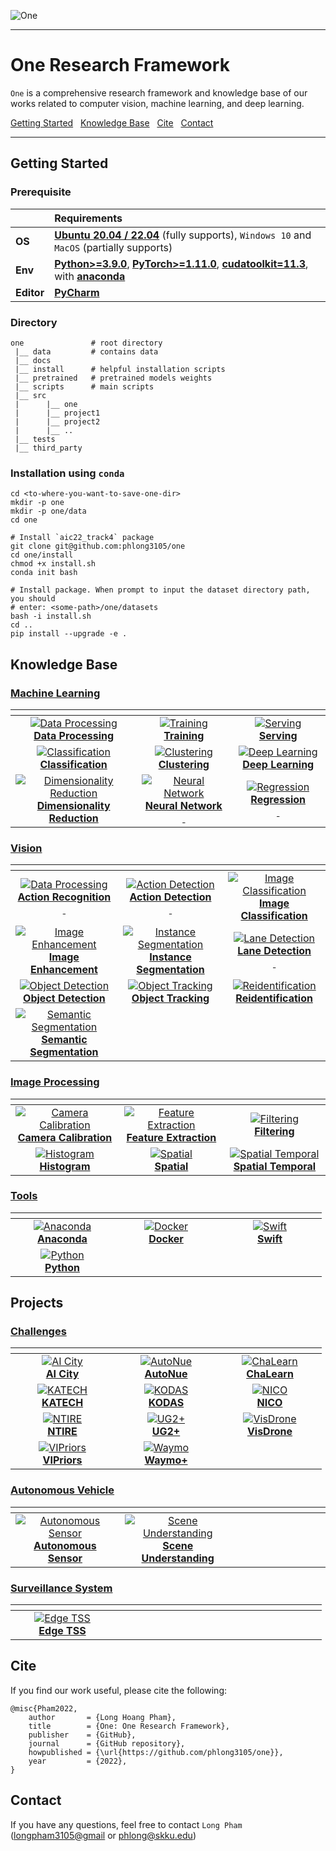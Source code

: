 ![One](data/one.png)

---

# One Research Framework

`One` is a comprehensive research framework and knowledge base of our works 
related to computer vision, machine learning, and deep learning.

[Getting Started](#getting-started) &nbsp;
[Knowledge Base](#knowledge-base) &nbsp;
[Cite](#cite) &nbsp;
[Contact](#contact)

---

## Getting Started

### Prerequisite

|            | Requirements                                                                                                                                                                                                                                         |
|:-----------|:-----------------------------------------------------------------------------------------------------------------------------------------------------------------------------------------------------------------------------------------------------|
| **OS**     | [**Ubuntu 20.04 / 22.04**](https://ubuntu.com/download/desktop) (fully supports), `Windows 10` and `MacOS` (partially supports)                                                                                                                      |
| **Env**    | [**Python>=3.9.0**](https://www.python.org/), [**PyTorch>=1.11.0**](https://pytorch.org/get-started/locally/), [**cudatoolkit=11.3**](https://pytorch.org/get-started/locally/), with [**anaconda**](https://www.anaconda.com/products/distribution) |	
| **Editor** | [**PyCharm**](https://www.jetbrains.com/pycharm/download)                                                                                                                                                                                            |

### Directory

```text
one               # root directory
 |__ data         # contains data
 |__ docs
 |__ install      # helpful installation scripts       
 |__ pretrained   # pretrained models weights
 |__ scripts      # main scripts
 |__ src
 |      |__ one
 |      |__ project1
 |      |__ project2
 |      |__ ..
 |__ tests
 |__ third_party
```

### Installation using `conda`

```shell
cd <to-where-you-want-to-save-one-dir>
mkdir -p one
mkdir -p one/data
cd one

# Install `aic22_track4` package
git clone git@github.com:phlong3105/one
cd one/install
chmod +x install.sh
conda init bash

# Install package. When prompt to input the dataset directory path, you should 
# enter: <some-path>/one/datasets
bash -i install.sh
cd ..
pip install --upgrade -e .
```

## Knowledge Base

### [Machine Learning](https://phlong3105.github.io/one/machine_learning)

|                                                                                                                   <img width="150"/>                                                                                                                   |                                                                                                       <img width="150"/>                                                                                                       |                                                                                                 <img width="150"/>                                                                                                 |
|:------------------------------------------------------------------------------------------------------------------------------------------------------------------------------------------------------------------------------------------------------:|:------------------------------------------------------------------------------------------------------------------------------------------------------------------------------------------------------------------------------:|:------------------------------------------------------------------------------------------------------------------------------------------------------------------------------------------------------------------:|
| [![Data Processing](machine_learning/data_processing/data/data_processing_small.gif)](https://phlong3105.github.io/one/machine_learning/data_processing) <br> [**Data Processing**](https://phlong3105.github.io/one/machine_learning/data_processing) | [![Training](machine_learning/model_learning/data/training_small.gif)](https://phlong3105.github.io/one/machine_learning/model_learning) <br> [**Training**](https://phlong3105.github.io/one/machine_learning/model_learning) | [![Serving](machine_learning/model_serving/data/serving.gif)](https://phlong3105.github.io/one/machine_learning/model_serving) <br> [**Serving**](https://phlong3105.github.io/one/machine_learning/model_serving) |
|                           [![Classification](data/photo.png)](https://phlong3105.github.io/one/machine_learning/classification) <br> [**Classification**](https://phlong3105.github.io/one/machine_learning/classification)                            |                       [![Clustering](data/photo.png)](https://phlong3105.github.io/one/machine_learning/clustering) <br> [**Clustering**](https://phlong3105.github.io/one/machine_learning/clustering)                        |           [![Deep Learning](data/photo.png)](https://phlong3105.github.io/one/machine_learning/deep_learning) <br> [**Deep Learning**](https://phlong3105.github.io/one/machine_learning/deep_learning)            |
|     [![Dimensionality Reduction](data/photo.png)](https://phlong3105.github.io/one/machine_learning/dimensionality_reduction) <br> [**Dimensionality <br> Reduction**](https://phlong3105.github.io/one/machine_learning/dimensionality_reduction)     |          [![Neural Network](data/photo.png)](https://phlong3105.github.io/one/machine_learning/neural_network) <br> [**Neural Network<br>&nbsp;**](https://phlong3105.github.io/one/machine_learning/neural_network)           |            [![Regression](data/photo.png)](https://phlong3105.github.io/one/machine_learning/regression) <br> [**Regression<br>&nbsp;**](https://phlong3105.github.io/one/machine_learning/regression)             |

### [Vision](https://phlong3105.github.io/one/vision)

|                                                                                                                        <img width="150"/>                                                                                                                         |                                                                                                                        <img width="150"/>                                                                                                                         |                                                                                                      <img width="150"/>                                                                                                      |
|:-----------------------------------------------------------------------------------------------------------------------------------------------------------------------------------------------------------------------------------------------------------------:|:-----------------------------------------------------------------------------------------------------------------------------------------------------------------------------------------------------------------------------------------------------------------:|:----------------------------------------------------------------------------------------------------------------------------------------------------------------------------------------------------------------------------:|
|         [![Data Processing](vision/action_recognition/data/action_recognition_small.gif)](https://phlong3105.github.io/one/vision/action_recognition) <br> [**Action Recognition<br>&nbsp;**](https://phlong3105.github.io/one/vision/action_recognition)         |             [![Action Detection](vision/action_detection/data/action_detection_small.gif)](https://phlong3105.github.io/one/vision/action_detection) <br> [**Action Detection<br>&nbsp;**](https://phlong3105.github.io/one/vision/action_detection)              |           [![Image Classification](data/photo.png)](https://phlong3105.github.io/one/vision/image_classification) <br> [**Image<br>Classification**](https://phlong3105.github.io/one/vision/image_classification)           |
|              [![Image Enhancement](vision/image_enhancement/data/image_enhancement_small.gif)](https://phlong3105.github.io/one/vision/image_enhancement) <br> [**Image<br>Enhancement**](https://phlong3105.github.io/one/vision/image_enhancement)              | [![Instance Segmentation](vision/instance_segmentation/data/instance_segmentation_small.gif)](https://phlong3105.github.io/one/vision/instance_segmentation) <br> [**Instance <br> Segmentation**](https://phlong3105.github.io/one/vision/instance_segmentation) | [![Lane Detection](vision/lane_detection/data/lane_detection_small.gif)](https://phlong3105.github.io/one/vision/lane_detection) <br> [**Lane Detection<br>&nbsp;**](https://phlong3105.github.io/one/vision/lane_detection) |
|                  [![Object Detection](vision/object_detection/data/object_detection_small.gif)](https://phlong3105.github.io/one/vision/object_detection) <br> [**Object Detection**](https://phlong3105.github.io/one/vision/object_detection)                   |                                         [![Object Tracking](data/photo.png)](https://phlong3105.github.io/one/vision/object_tracking) <br> [**Object Tracking**](https://phlong3105.github.io/one/vision/object_tracking)                                         |                    [![Reidentification](data/photo.png)](https://phlong3105.github.io/one/vision/reidentification) <br>  [**Reidentification**](https://phlong3105.github.io/one/vision/reidentification)                    |
| [![Semantic Segmentation](vision/semantic_segmentation/data/semantic_segmentation_small.gif)](https://phlong3105.github.io/one/vision/semantic_segmentation) <br> [**Semantic <br> Segmentation**](https://phlong3105.github.io/one/vision/semantic_segmentation) |                                                                                                                                                                                                                                                                   |                                                                                                                                                                                                                              |

### [Image Processing](https://phlong3105.github.io/one/image_processing)

|                                                                                                <img width="150"/>                                                                                                 |                                                                                                <img width="150"/>                                                                                                 |                                                                                            <img width="150"/>                                                                                             |
|:-----------------------------------------------------------------------------------------------------------------------------------------------------------------------------------------------------------------:|:-----------------------------------------------------------------------------------------------------------------------------------------------------------------------------------------------------------------:|:---------------------------------------------------------------------------------------------------------------------------------------------------------------------------------------------------------:|
| [![Camera Calibration](data/photo.png)](https://phlong3105.github.io/one/image_processing/camera_calibration) <br> [**Camera Calibration**](https://phlong3105.github.io/one/image_processing/camera_calibration) | [![Feature Extraction](data/photo.png)](https://phlong3105.github.io/one/image_processing/feature_extraction) <br> [**Feature Extraction**](https://phlong3105.github.io/one/image_processing/feature_extraction) |               [![Filtering](data/photo.png)](https://phlong3105.github.io/one/image_processing/filtering) <br> [**Filtering**](https://phlong3105.github.io/one/image_processing/filtering)               |
|                   [![Histogram](data/photo.png)](https://phlong3105.github.io/one/image_processing/histogram) <br> [**Histogram**](https://phlong3105.github.io/one/image_processing/histogram)                   |                       [![Spatial](data/photo.png)](https://phlong3105.github.io/one/image_processing/spatial) <br> [**Spatial**](https://phlong3105.github.io/one/image_processing/spatial)                       | [![Spatial Temporal](data/photo.png)](https://phlong3105.github.io/one/image_processing/spatial_temporal) <br> [**Spatial Temporal**](https://phlong3105.github.io/one/image_processing/spatial_temporal) |

### [Tools](https://phlong3105.github.io/one/tools)

|                                                                         <img width="150"/>                                                                         |                                                                    <img width="150"/>                                                                    |                                                                 <img width="150"/>                                                                  |
|:------------------------------------------------------------------------------------------------------------------------------------------------------------------:|:--------------------------------------------------------------------------------------------------------------------------------------------------------:|:---------------------------------------------------------------------------------------------------------------------------------------------------:|
| [![Anaconda](tools/data/anaconda_small.gif)](https://phlong3105.github.io/one/tools/anaconda) <br> [**Anaconda**](https://phlong3105.github.io/one/tools/anaconda) | [![Docker](tools/data/docker_small.gif)](https://phlong3105.github.io/one/tools/docker) <br> [**Docker**](https://phlong3105.github.io/one/tools/docker) | [![Swift](tools/data/apple_small.gif)](https://phlong3105.github.io/one/tools/swift) <br> [**Swift**](https://phlong3105.github.io/one/tools/swift) |
|      [![Python](tools/data/python_small.gif)](https://phlong3105.github.io/one/tools/python) <br> [**Python**](https://phlong3105.github.io/one/tools/python)      |                                                                                                                                                          |                                                                                                                                                     |

## Projects

### [Challenges](https://phlong3105.github.io/one/challenges)

|                                                                                   <img width=150/>                                                                                   |                                                                        <img width=150/>                                                                        |                                                                                      <img width=150/>                                                                                      |
|:------------------------------------------------------------------------------------------------------------------------------------------------------------------------------------:|:--------------------------------------------------------------------------------------------------------------------------------------------------------------:|:------------------------------------------------------------------------------------------------------------------------------------------------------------------------------------------:|
| [![AI City](challenges/ai_city/data/ai_city_small.gif)](https://phlong3105.github.io/one/challenges/ai_city) <br> [**AI City**](https://phlong3105.github.io/one/challenges/ai_city) |   [![AutoNue](data/photo.png)](https://phlong3105.github.io/one/challenges/autonue) <br> [**AutoNue**](https://phlong3105.github.io/one/challenges/autonue)    | [![ChaLearn](challenges/chalearn/data/chalearn_small.gif)](https://phlong3105.github.io/one/challenges/chalearn) <br> [**ChaLearn**](https://phlong3105.github.io/one/challenges/chalearn) |
|                [![KATECH](data/photo.png)](https://phlong3105.github.io/one/challenges/katech) <br> [**KATECH**](https://phlong3105.github.io/one/challenges/katech)                 |       [![KODAS](data/photo.png)](https://phlong3105.github.io/one/challenges/kodas) <br> [**KODAS**](https://phlong3105.github.io/one/challenges/kodas)        |                       [![NICO](data/photo.png)](https://phlong3105.github.io/one/challenges/nico) <br> [**NICO**](https://phlong3105.github.io/one/challenges/nico)                        |
 |                  [![NTIRE](data/photo.png)](https://phlong3105.github.io/one/challenges/ntire) <br> [**NTIRE**](https://phlong3105.github.io/one/challenges/ntire)                   | [![UG2+](challenges/ug2/data/ug2_small.gif)](https://phlong3105.github.io/one/challenges/ug2) <br> [**UG2+**](https://phlong3105.github.io/one/challenges/ug2) |               [![VisDrone](data/photo.png)](https://phlong3105.github.io/one/challenges/visdrone) <br> [**VisDrone**](https://phlong3105.github.io/one/challenges/visdrone)                |
 |            [![VIPriors](data/photo.png)](https://phlong3105.github.io/one/challenges/vipriors) <br> [**VIPriors**](https://phlong3105.github.io/one/challenges/vipriors)             |       [![Waymo](data/photo.png)](https://phlong3105.github.io/one/challenges/waymo) <br> [**Waymo+**](https://phlong3105.github.io/one/challenges/waymo)       |                                                                                                                                                                                            |

### [Autonomous Vehicle](https://phlong3105.github.io/one/autonomous_vehicle)

|                                                                                                   <img width=150/>                                                                                                   |                                                                                                       <img width=150/>                                                                                                       | <img width=150/> |
|:--------------------------------------------------------------------------------------------------------------------------------------------------------------------------------------------------------------------:|:----------------------------------------------------------------------------------------------------------------------------------------------------------------------------------------------------------------------------:|:----------------:|
| [![Autonomous Sensor](data/photo.png)](https://phlong3105.github.io/one/autonomous_vehicle/autonomous_sensor) <br> [**Autonomous<br>Sensor**](https://phlong3105.github.io/one/autonomous_vehicle/autonomous_sensor) | [![Scene Understanding](data/photo.png)](https://phlong3105.github.io/one/autonomous_vehicle/scene_understanding) <br> [**Scene<br>Understanding**](https://phlong3105.github.io/one/autonomous_vehicle/scene_understanding) |                  |

### [Surveillance System](https://phlong3105.github.io/one/surveillance_system)

|                                                                               <img width=150/>                                                                               | <img width=150/> | <img width=150/> |
|:----------------------------------------------------------------------------------------------------------------------------------------------------------------------------:|:----------------:|:----------------:|
| [![Edge TSS](data/photo.png)](https://phlong3105.github.io/surveillance_system/edge_tss) <br>  [**Edge TSS**](https://phlong3105.github.io/one/surveillance_system/edge_tss) |                  |                  |

## Cite

If you find our work useful, please cite the following:

```text
@misc{Pham2022,  
    author       = {Long Hoang Pham},  
    title        = {One: One Research Framework},  
    publisher    = {GitHub},
    journal      = {GitHub repository},
    howpublished = {\url{https://github.com/phlong3105/one}},
    year         = {2022},
}
```

## Contact

If you have any questions, feel free to contact `Long Pham` 
([longpham3105@gmail](longpham3105@gmail) or [phlong@skku.edu](phlong@skku.edu))
